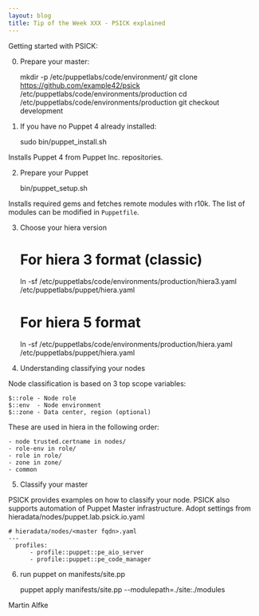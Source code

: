 ```yaml
---
layout: blog
title: Tip of the Week XXX - PSICK explained
---
```


Getting started with PSICK:

0. Prepare your master:

    mkdir -p /etc/puppetlabs/code/environment/
    git clone https://github.com/example42/psick /etc/puppetlabs/code/environments/production
    cd /etc/puppetlabs/code/environments/production
    git checkout development

1. If you have no Puppet 4 already installed:

    sudo bin/puppet_install.sh

Installs Puppet 4 from Puppet Inc. repositories.

2. Prepare your Puppet

    bin/puppet_setup.sh

Installs required gems and fetches remote modules with r10k.
The list of modules can be modified in ```Puppetfile```.

3. Choose your hiera version

    # For hiera 3 format (classic)
    ln -sf /etc/puppetlabs/code/environments/production/hiera3.yaml /etc/puppetlabs/puppet/hiera.yaml

    # For hiera 5 format
    ln -sf /etc/puppetlabs/code/environments/production/hiera.yaml /etc/puppetlabs/puppet/hiera.yaml

4. Understanding classifying your nodes

Node classification is based on 3 top scope variables:

    $::role - Node role
    $::env  - Node environment
    $::zone - Data center, region (optional)

These are used in hiera in the following order:

    - node trusted.certname in nodes/
    - role-env in role/
    - role in role/
    - zone in zone/
    - common

5. Classify your master

PSICK provides examples on how to classify your node. PSICK also supports automation of Puppet Master infrastructure.
Adopt settings from hieradata/nodes/puppet.lab.psick.io.yaml

    # hieradata/nodes/<master fqdn>.yaml
    ---
      profiles:
          - profile::puppet::pe_aio_server
          - profile::puppet::pe_code_manager

6. run puppet on manifests/site.pp

    puppet apply manifests/site.pp --modulepath=./site:./modules


Martin Alfke
